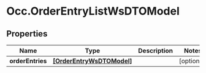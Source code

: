 # Occ.OrderEntryListWsDTOModel

## Properties
Name | Type | Description | Notes
------------ | ------------- | ------------- | -------------
**orderEntries** | [**[OrderEntryWsDTOModel]**](OrderEntryWsDTOModel.md) |  | [optional] 


